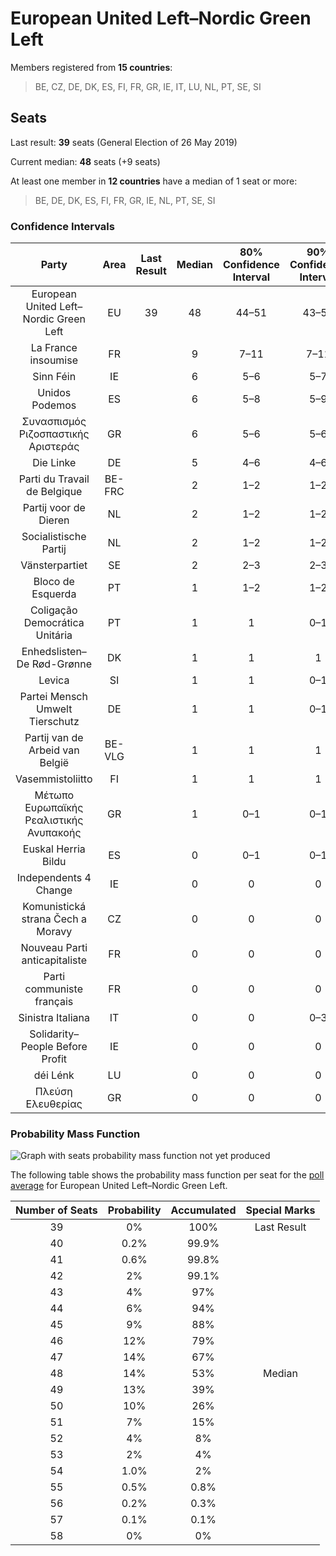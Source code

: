 # European United Left–Nordic Green Left

Members registered from **15 countries**:

> BE, CZ, DE, DK, ES, FI, FR, GR, IE, IT, LU, NL, PT, SE, SI

## Seats

Last result: **39** seats (General Election of 26 May 2019)

Current median: **48** seats (+9 seats)

At least one member in **12 countries** have a median of 1 seat or more:

> BE, DE, DK, ES, FI, FR, GR, IE, NL, PT, SE, SI

### Confidence Intervals

| Party | Area | Last Result | Median | 80% Confidence Interval | 90% Confidence Interval | 95% Confidence Interval | 99% Confidence Interval |
|:-----:|:----:|:-----------:|:------:|:-----------------------:|:-----------------------:|:-----------------------:|:-----------------------:|
| European United Left–Nordic Green Left | EU | 39 | 48 | 44–51 | 43–52 | 42–53 | 41–55 |
| La France insoumise | FR | | 9 | 7–11 | 7–11 | 6–11 | 6–12 |
| Sinn Féin | IE | | 6 | 5–6 | 5–7 | 5–7 | 5–8 |
| Unidos Podemos | ES | | 6 | 5–8 | 5–9 | 5–9 | 4–9 |
| Συνασπισμός Ριζοσπαστικής Αριστεράς | GR | | 6 | 5–6 | 5–6 | 5–7 | 5–7 |
| Die Linke | DE | | 5 | 4–6 | 4–6 | 4–6 | 3–7 |
| Parti du Travail de Belgique | BE-FRC | | 2 | 1–2 | 1–2 | 1–2 | 1–2 |
| Partij voor de Dieren | NL | | 2 | 1–2 | 1–2 | 0–2 | 0–2 |
| Socialistische Partij | NL | | 2 | 1–2 | 1–2 | 1–2 | 1–3 |
| Vänsterpartiet | SE | | 2 | 2–3 | 2–3 | 2–3 | 2–3 |
| Bloco de Esquerda | PT | | 1 | 1–2 | 1–2 | 1–2 | 0–2 |
| Coligação Democrática Unitária | PT | | 1 | 1 | 0–1 | 0–1 | 0–2 |
| Enhedslisten–De Rød-Grønne | DK | | 1 | 1 | 1 | 1 | 1–2 |
| Levica | SI | | 1 | 1 | 0–1 | 0–1 | 0–1 |
| Partei Mensch Umwelt Tierschutz | DE | | 1 | 1 | 0–1 | 0–1 | 0–2 |
| Partij van de Arbeid van België | BE-VLG | | 1 | 1 | 1 | 0–1 | 0–1 |
| Vasemmistoliitto | FI | | 1 | 1 | 1 | 1 | 1 |
| Μέτωπο Ευρωπαϊκής Ρεαλιστικής Ανυπακοής | GR | | 1 | 0–1 | 0–1 | 0–1 | 0–1 |
| Euskal Herria Bildu | ES | | 0 | 0–1 | 0–1 | 0–1 | 0–1 |
| Independents 4 Change | IE | | 0 | 0 | 0 | 0 | 0 |
| Komunistická strana Čech a Moravy | CZ | | 0 | 0 | 0 | 0 | 0 |
| Nouveau Parti anticapitaliste | FR | | 0 | 0 | 0 | 0 | 0 |
| Parti communiste français | FR | | 0 | 0 | 0 | 0 | 0 |
| Sinistra Italiana | IT | | 0 | 0 | 0–3 | 0–4 | 0–4 |
| Solidarity–People Before Profit | IE | | 0 | 0 | 0 | 0 | 0 |
| déi Lénk | LU | | 0 | 0 | 0 | 0 | 0 |
| Πλεύση Ελευθερίας | GR | | 0 | 0 | 0 | 0 | 0–1 |

### Probability Mass Function

![Graph with seats probability mass function not yet produced](average-2021-11-30-seats-pmf-europeanunitedleft–nordicgreenleft.png "Seats Probability Mass Function")

The following table shows the probability mass function per seat for the [poll average](average-2021-11-30.html) for European United Left–Nordic Green Left.

| Number of Seats | Probability | Accumulated | Special Marks |
|:---------------:|:-----------:|:-----------:|:-------------:|
| 39 | 0% | 100% | Last Result |
| 40 | 0.2% | 99.9% |  |
| 41 | 0.6% | 99.8% |  |
| 42 | 2% | 99.1% |  |
| 43 | 4% | 97% |  |
| 44 | 6% | 94% |  |
| 45 | 9% | 88% |  |
| 46 | 12% | 79% |  |
| 47 | 14% | 67% |  |
| 48 | 14% | 53% | Median |
| 49 | 13% | 39% |  |
| 50 | 10% | 26% |  |
| 51 | 7% | 15% |  |
| 52 | 4% | 8% |  |
| 53 | 2% | 4% |  |
| 54 | 1.0% | 2% |  |
| 55 | 0.5% | 0.8% |  |
| 56 | 0.2% | 0.3% |  |
| 57 | 0.1% | 0.1% |  |
| 58 | 0% | 0% |  |


